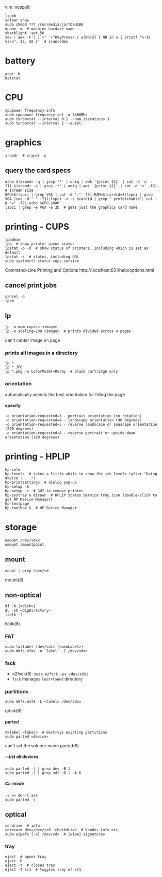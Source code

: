 vim: nospell:

    lsusb
    solaar show
    sudo chmod 777 /run/media/jo/TOSHIBA
    uname -m  # machine hardare name
    xbacklight -set 50
    xev | awk -F'[ )]+' '/^KeyPress/ { a[NR+2] } NR in a { printf "%-3s %s\n", $5, $8 }'  # scancodes

# battery
    acpi -h
    batstat

# CPU
    cpupower frequency-info
    sudo cpupower frequency-set -u 3400Mhz
    sudo turbostat --interval 0.1 --num_iterations 1
    sudo turbostat --interval 2 --quiet

# graphics
    xrandr  # xrandr -q

## query the card specs
    echo $(xrandr -q | grep '*' | uniq | awk '{print $1}' | cut -d 'x' -f1) $(xrandr -q | grep '*' | uniq | awk '{print $1}' | cut -d 'x' -f2)  # screen size
    GPU=$(lspci | grep VGA | cut -d ":" -f3);RAM=$(cardid=$(lspci | grep VGA |cut -d " " -f1);lspci -v -s $cardid | grep " prefetchable"| cut -d "=" -f2);echo $GPU $RAM
    lspci | grep -e VGA -e 3D  # gets just the graphics card name

# printing - CUPS
    lpadmin
    lpq  # show printer queue status
    lpstat -p -d  # show status of printers, including which is set as default
    lpstat -s  # status, including URL
    sudo systemctl status cups.service

Command-Line Printing and Options  http://localhost:631/help/options.html

## cancel print jobs
    cancel -a
    lprm

## lp
    lp -n num-copies <image>
    lp -o scaling=200 <image>  # prints divided across 4 pages

can't center image on page

### prints all images in a directory
    lp *
    lp *.JPG
    lp *.png -o ColorModel=KGray  # black cartridge only

### orientation
automatically selects the best orientation for filling the page

#### specify
    -o orientation-requested=3 - portrait orientation (no rotation)
    -o orientation-requested=4 - landscape orientation (90 degrees)
    -o orientation-requested=5 - reverse landscape or seascape orientation (270 degrees)
    -o orientation-requested=6 - reverse portrait or upside-down orientation (180 degrees)

# printing - HPLIP
    hp-info
    hp-levels  # takes a little while to show the ink levels (after "Using device : ...")
    hp-printsettings  # dialog pop-up
    hp-setup -h
    hp-setup -r  # GUI to remove printer
    hp-systray & disown  # HPLIP Status Service tray icon (double-click to get HP Device Manager)
    hp-testpage
    hp-toolbox &  # HP Device Manager

# storage
    umount /dev/sdxx
    umount /mountpoint

## mount
    mount | grep /dev/sd

mount(8)

## non-optical
    df -h [<disk>]
    du -sh <bigDirectory>
    lsblk -f

lsblk(8)

### FAT
    sudo fatlabel /dev/sdi1 [<newLabel>]
    sudo mkfs.vfat -n 'label' -I /dev/sdxn

### fsck
- e2fsck(8): `sudo e2fsck -pv /dev/sdx1`
- `fsck` manages `lost+found` directory

### partitions
    sudo mkfs.ext4 -L <label> /dev/sdxx

gdisk(8)

#### parted
    mklabel <label>  # destroys existing partitions
    sudo parted <device>

can't set the volume-name
parted(8)

##### --list  all devices
    sudo parted -l | grep dev -B 1
    sudo parted -l | grep sdl -B 1 -A 6

##### CL-mode
    -s => don't ask
    sudo parted -l

## optical
    cd-drive  # info
    cdrecord dev=/dev/sr0 -checkdrive  # Vendor_info etc
    sudo wipefs [-a] /dev/sdx  # [wipe] signatures

### tray
    eject  # opens tray
    eject -h
    eject -t  # closes tray
    eject -T sr1  # toggles tray of sr1

